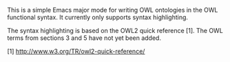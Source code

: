 This is a simple Emacs major mode for writing OWL ontologies in the
OWL functional syntax. It currently only supports syntax
highlighting.

The syntax highlighting is based on the OWL2 quick reference [1].
The OWL terms from sections 3 and 5 have not yet been added.


[1] http://www.w3.org/TR/owl2-quick-reference/
